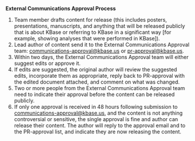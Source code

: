**External Communications Approval Process**

1.  Team member drafts content for release (this includes posters, presentations, manuscripts, and anything that will be released publicly that is about KBase or referring to KBase in a significant way [for example, showing analyses that were performed in KBase]).
2.  Lead author of content send it to the External Communications Approval team: communications-approval@kbase.us or pr-approval@kbase.us.
3.  Within two days, the External Communications Approval team will either suggest edits or approve it. 
4.  If edits are suggested, the original author will review the suggested edits, incorporate them as appropriate, reply back to PR-approval with the edited document attached, and comment on what was changed.
5.  Two or more people from the External Communications Approval team need to indicate their approval before the content can be released publicly.
6.  If only one approval is received in 48 hours following submission to communications-approval@kbase.us, and the content is not anything controversial or sensitive, the single approval is fine and author can release their content. The author will reply to the approval email and to the PR-approval list, and indicate they are now releasing the content.
